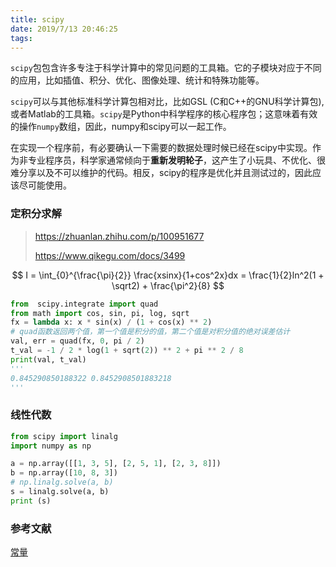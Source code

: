 ```yaml
---
title: scipy
date: 2019/7/13 20:46:25
tags:
---
```


`scipy`包包含许多专注于科学计算中的常见问题的工具箱。它的子模块对应于不同的应用，比如插值、积分、优化、图像处理、统计和特殊功能等。

`scipy`可以与其他标准科学计算包相对比，比如GSL (C和C++的GNU科学计算包), 或者Matlab的工具箱。`scipy`是Python中科学程序的核心程序包；这意味着有效的操作`numpy`数组，因此，numpy和scipy可以一起工作。

在实现一个程序前，有必要确认一下需要的数据处理时候已经在scipy中实现。作为非专业程序员，科学家通常倾向于**重新发明轮子**，这产生了小玩具、不优化、很难分享以及不可以维护的代码。相反，scipy的程序是优化并且测试过的，因此应该尽可能使用。

<!-- more -->


### 定积分求解

> https://zhuanlan.zhihu.com/p/100951677
>
> https://www.qikegu.com/docs/3499

$$
I = \int_{0}^{\frac{\pi}{2}} \frac{xsinx}{1+cos^2x}dx = \frac{1}{2}ln^2(1 + \sqrt2) + \frac{\pi^2}{8}
$$



```python
from  scipy.integrate import quad
from math import cos, sin, pi, log, sqrt
fx = lambda x: x * sin(x) / (1 + cos(x) ** 2)
# quad函数返回两个值，第一个值是积分的值，第二个值是对积分值的绝对误差估计
val, err = quad(fx, 0, pi / 2)
t_val = -1 / 2 * log(1 + sqrt(2)) ** 2 + pi ** 2 / 8
print(val, t_val)
'''
0.845290850188322 0.8452908501883218  
'''
```

### 线性代数
<!-- 
$$
\left\{  
             \begin{array}{**lr**}  
             x + 3y + 5z = 10 &  \\  
             2x+ 5y + z = 8\\  
             2x + 3y + 8z = 3 &    
             \end{array}  
\right.
$$


$$


\left[
    \begin{array}{ccc}
        1 & 3 & 5\\
        2 & 5 & 1\\
        2 & 3 & 8\\
    \end{array}
\right] 
\left[
    \begin{array}{ccc}
        x \\
        y \\
        z \\
    \end{array}
\right]=
\left[
    \begin{array}{ccc}
        10 \\
        8 \\
        3 \\
    \end{array}
\right]
$$
 -->


```python
from scipy import linalg
import numpy as np

a = np.array([[1, 3, 5], [2, 5, 1], [2, 3, 8]])
b = np.array([10, 8, 3])
# np.linalg.solve(a, b)
s = linalg.solve(a, b)
print (s)
```

### 参考文献

[常量](https://www.qikegu.com/docs/3488)
